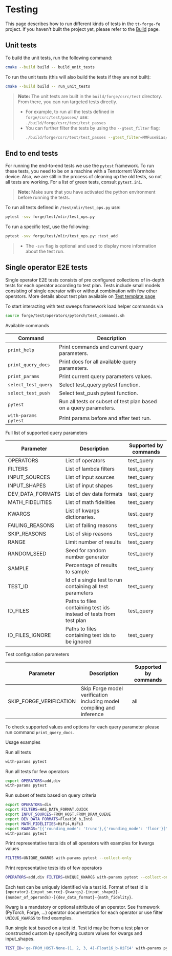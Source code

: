 # Testing

This page describes how to run different kinds of tests in the `tt-forge-fe` project. If you haven't built the project yet,
please refer to the [Build](build.md) page.

## Unit tests

To build the unit tests, run the following command:

```sh
cmake --build build -- build_unit_tests
```

To run the unit tests (this will also build the tests if they are not built):

```sh
cmake --build build -- run_unit_tests
```

> **Note:** The unit tests are built in the `build/forge/csrc/test` directory. From there, you can run targeted tests directly.
> - For example, to run all the tests defined in `forge/csrc/test/passes/` use: `./build/forge/csrc/test/test_passes`
> - You can further filter the tests by using the `--gtest_filter` flag:
>   ```sh
>   ./build/forge/csrc/test/test_passes --gtest_filter=MMFuseBias/MMFuseBias.mm_fuse_bias/3
>   ```

## End to end tests

For running the end-to-end tests we use the `pytest` framework. To run these tests, you need to be on a machine with a Tenstorrent
Wormhole device. Also, we are still in the process of cleaning up the old tests, so not all tests are working. For a list of green
tests, consult `pytest.ini`.

> **Note:** Make sure that you have activated the python environment before running the tests.

To run all tests defined in `/test/mlir/test_ops.py` use:

```sh
pytest -svv forge/test/mlir/test_ops.py
```

To run a specific test, use the following:

```sh
pytest -svv forge/test/mlir/test_ops.py::test_add
```

> - The `-svv` flag is optional and used to display more information about the test run.

## Single operator E2E tests

Single operator E2E tests consists of pre configured collections of in-depth tests for each operator according to test plan.
Tests include small models consisting of single operator with or without combination with few other operators.
More details about test plan available on [Test template page](https://github.com/tenstorrent/tt-forge-fe/blob/main/forge/test/operators/test_plan_template.md)

To start interacting with test sweeps framework load helper commands via

```sh
source forge/test/operators/pytorch/test_commands.sh
```

Available commands

| Command               | Description                                                           |
| --------------------- | --------------------------------------------------------------------- |
| `print_help`          | Print commands and current query parameters.                          |
| `print_query_docs`    | Print docs for all available query parameters.                        |
| `print_params`        | Print current query parameters values.                                |
| `select_test_query`   | Select test_query pytest function.                                    |
| `select_test_push`    | Select test_push pytest function.                                     |
| `pytest`              | Run all tests or subset of test plan based on a query parameters.     |
| `with-params pytest`  | Print params before and after test run.                               |

Full list of supported query parameters

| Parameter             | Description                                                                                   | Supported by commands                 |
| --------------------- | --------------------------------------------------------------------------------------------- | ------------------------------------- |
| OPERATORS             | List of operators                                                                             | test_query                            |
| FILTERS               | List of lambda filters                                                                        | test_query                            |
| INPUT_SOURCES         | List of input sources                                                                         | test_query                            |
| INPUT_SHAPES          | List of input shapes                                                                          | test_query                            |
| DEV_DATA_FORMATS      | List of dev data formats                                                                      | test_query                            |
| MATH_FIDELITIES       | List of math fidelities                                                                       | test_query                            |
| KWARGS                | List of kwargs dictionaries.                                                                  | test_query                            |
| FAILING_REASONS       | List of failing reasons                                                                       | test_query                            |
| SKIP_REASONS          | List of skip reasons                                                                          | test_query                            |
| RANGE                 | Limit number of results                                                                       | test_query                            |
| RANDOM_SEED           | Seed for random number generator                                                              | test_query                            |
| SAMPLE                | Percentage of results to sample                                                               | test_query                            |
| TEST_ID               | Id of a single test to run containing all test parameters                                     | test_query                            |
| ID_FILES              | Paths to files containing test ids instead of tests from test plan                            | test_query                            |
| ID_FILES_IGNORE       | Paths to files containing test ids to be ignored                                              | test_query                            |

Test configuration parameters

| Parameter                 | Description                                                                                   | Supported by commands                 |
| ------------------------- | --------------------------------------------------------------------------------------------- | ------------------------------------- |
| SKIP_FORGE_VERIFICATION   | Skip Forge model verification including model compiling and inference                         | all                                   |

To check supported values and options for each query parameter please run command `print_query_docs`.


Usage examples

Run all tests

```sh
with-params pytest
```

Run all tests for few operators

```sh
export OPERATORS=add,div
with-params pytest
```

Run subset of tests based on query criteria

```sh
export OPERATORS=div
export FILTERS=HAS_DATA_FORMAT,QUICK
export INPUT_SOURCES=FROM_HOST,FROM_DRAM_QUEUE
export DEV_DATA_FORMATS=Float16_b,Int8
export MATH_FIDELITIES=HiFi4,HiFi3
export KWARGS="[{'rounding_mode': 'trunc'},{'rounding_mode': 'floor'}]"
with-params pytest
```

Print representative tests ids of all operators with examples for kwargs values

```sh
FILTERS=UNIQUE_KWARGS with-params pytest --collect-only
```

Print representative tests ids of few operators

```sh
OPERATORS=add,div FILTERS=UNIQUE_KWARGS with-params pytest --collect-only
```

Each test can be uniquely identified via a test id. Format of test id is `{operator}-{input_source}-{kwargs}-{input_shape}[-{number_of_operands)-]{dev_data_format}-{math_fidelity}`.

Kwarg is a mandatory or optional attribute of an operator. See framework (PyTorch, Forge, ...) operator documentation for each operator or use filter `UNIQUE_KWARGS` to find examples.

Run single test based on a test id. Test id may be from a test plan or constructed custom by specifying custom values for kwargs and input_shapes.

```sh
TEST_ID='ge-FROM_HOST-None-(1, 2, 3, 4)-Float16_b-HiFi4' with-params pytest
```
